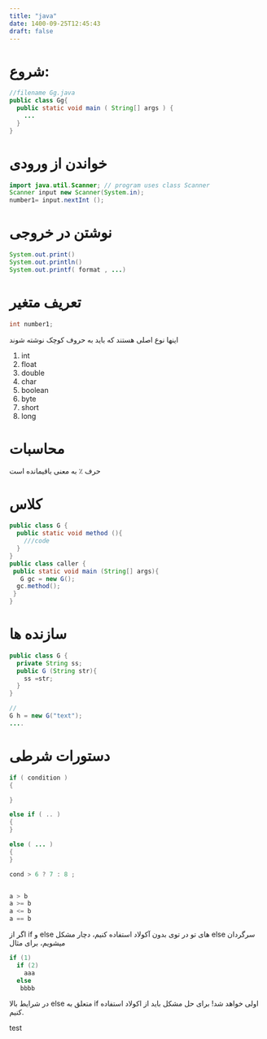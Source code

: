 ```yaml
---
title: "java"
date: 1400-09-25T12:45:43
draft: false
---
```


# شروع:

```java
//filename Gg.java
public class Gg{
  public static void main ( String[] args ) {
    ...
  }
}
```
# خواندن از ورودی

```java
import java.util.Scanner; // program uses class Scanner
Scanner input new Scanner(System.in);
number1= input.nextInt ();
```
# نوشتن در خروجی

```java
System.out.print()
System.out.println()
System.out.printf( format , ...)
```

# تعریف متغیر


```java
int number1;
```
اینها نوع اصلی هستند که باید به حروف کوچک نوشته شوند

1. int
2. float
3. double
4. char
5. boolean
6. byte
7. short
8. long

# محاسبات
حرف ٪ به معنی باقیمانده است


# کلاس

```java
public class G {
  public static void method (){
    ///code
  }
}
public class caller {
 public static void main (String[] args){
   G gc = new G();
  gc.method();
 }
}
```
# سازنده ها

```java
public class G {
  private String ss;
  public G (String str){
    ss =str;
  }
}

//
G h = new G("text");
....
```

# دستورات شرطی

```java
if ( condition )
{

}

else if ( .. )
{
}

else ( ... )
{
}

cond > 6 ? 7 : 8 ;


a > b
a >= b
a <= b
a == b
```

اگر از if و else های تو در توی بدون آکولاد استفاده کنیم، دچار مشکل else سرگردان میشویم، برای مثال

```java
if (1)
  if (2)
    aaa
  else
   bbbb
```
در شرایط بالا else متعلق به if اولی خواهد شد! برای حل مشکل باید از اکولاد استفاده کنیم. 

test
